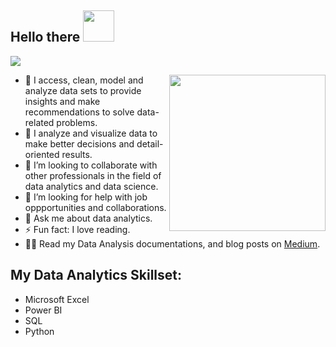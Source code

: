 <h2 align="left">Hello there  <img src = "https://cdn.dribbble.com/users/1714010/screenshots/7102658/media/4e537b1cfa17cbbe069e5736eb2cb1e7.gif" width = 50px></h2>

<!-- Animation Typing -->

<p align="left">
  <a href="https://github.com/DenverCoder1/readme-typing-svg"><img src="https://readme-typing-svg.herokuapp.com?font=Fira+Code&pause=1100&width=550&lines=My+Name+is+Godspeed+Okwuonu;I+am+a+Data+Analyst+,+and+a+Data+Storyteller;"></a>
</p>

<!-- Animation Typing: END -->


<!--Image Gif-->
<img  src="https://cdn.dribbble.com/users/1523313/screenshots/13671653/media/7c52f9d4b1117aa12f3bf9f9c3b9e1aa.gif" height="250px" align="right" />



- 🔭 I access, clean, model and analyze data sets to provide insights and make recommendations to solve data-related problems.
- 🌱 I analyze and visualize data to make better decisions and detail-oriented results.
- 👯 I’m looking to collaborate with other professionals in the field of data analytics and data science.
- 🤔 I’m looking for help with job oppportunities and collaborations.
- 💬 Ask me about data analytics.
- ⚡ Fun fact: I love reading. 
- 👨‍💻 Read my Data Analysis documentations, and blog posts on [Medium](https://medium.com/@okwuonugodspeed).

## My Data Analytics Skillset:
- Microsoft Excel
- Power BI
- SQL
- Python
